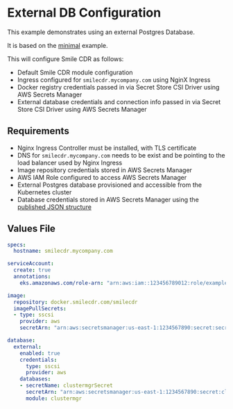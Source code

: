 # External DB Configuration

This example demonstrates using an external Postgres Database.

It is based on the [minimal](minimal.md) example.

This will configure Smile CDR as follows:

* Default Smile CDR module configuration
* Ingress configured for `smilecdr.mycompany.com` using NginX Ingress
* Docker registry credentials passed in via Secret Store CSI Driver using AWS Secrets Manager
* External database credentials and connection info passed in via Secret Store CSI Driver using AWS Secrets Manager

## Requirements

* Nginx Ingress Controller must be installed, with TLS certificate
* DNS for `smilecdr.mycompany.com` needs to be exist and be pointing to the load balancer used by Nginx Ingress
* Image repository credentials stored in AWS Secrets Manager
* AWS IAM Role configured to access AWS Secrets Manager
* External Postgres database provisioned and accessible from the Kubernetes cluster
* Database credentials stored in AWS Secrets Manager using the [published JSON structure](https://docs.aws.amazon.com/secretsmanager/latest/userguide/reference_secret_json_structure.html#reference_secret_json_structure_rds-postgres)

## Values File
```yaml
specs:
  hostname: smilecdr.mycompany.com

serviceAccount:
  create: true
  annotations:
    eks.amazonaws.com/role-arn: "arn:aws:iam::123456789012:role/example-role-name"

image:
  repository: docker.smilecdr.com/smilecdr
  imagePullSecrets:
  - type: sscsi
    provider: aws
    secretArn: "arn:aws:secretsmanager:us-east-1:1234567890:secret:secretname"

database:
  external:
    enabled: true
    credentials:
      type: sscsi
      provider: aws
    databases:
    - secretName: clustermgrSecret
      secretArn: "arn:aws:secretsmanager:us-east-1:1234567890:secret:clustermgrSecret"
      module: clustermgr
```
